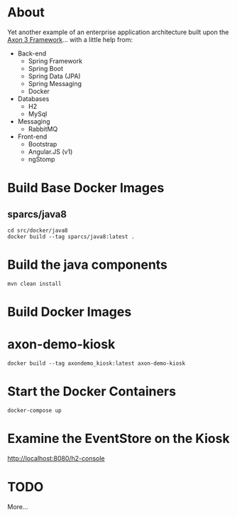 # About

Yet another example of an enterprise application architecture built upon the [Axon 3 Framework](http://www.axonframework.org/)... with a little help from:

- Back-end
  - Spring Framework
  - Spring Boot
  - Spring Data (JPA)
  - Spring Messaging
  - Docker
- Databases
  - H2
  - MySql
- Messaging
  - RabbitMQ
- Front-end
  - Bootstrap
  - Angular.JS (v1)
  - ngStomp

# Build Base Docker Images

## sparcs/java8

```
cd src/docker/java8
docker build --tag sparcs/java8:latest .
```

# Build the java components

`mvn clean install`

# Build Docker Images

# axon-demo-kiosk

`docker build --tag axondemo_kiosk:latest axon-demo-kiosk`

# Start the Docker Containers

`docker-compose up`

# Examine the EventStore on the Kiosk

[http://localhost:8080/h2-console](http://localhost:8080/h2-console)

# TODO

More...
